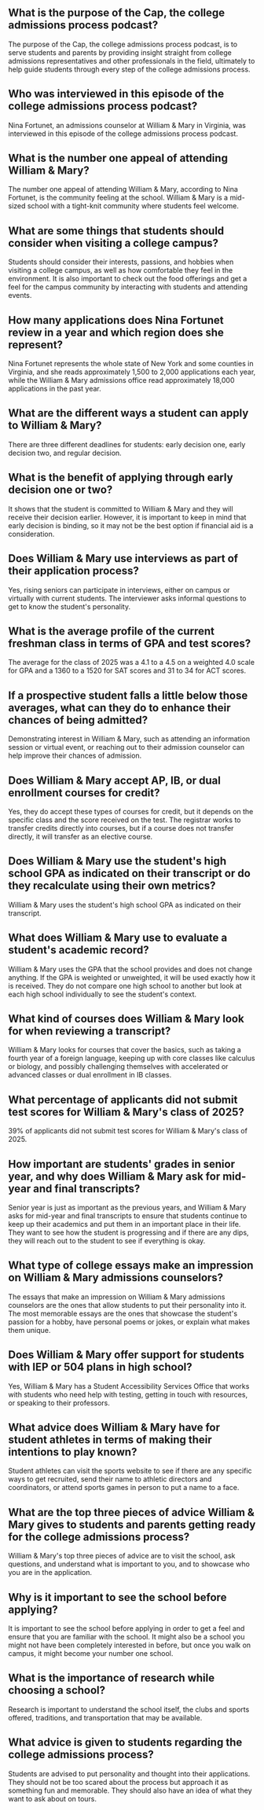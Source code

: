 ## What is the purpose of the Cap, the college admissions process podcast?
The purpose of the Cap, the college admissions process podcast, is to serve students and parents by providing insight straight from college admissions representatives and other professionals in the field, ultimately to help guide students through every step of the college admissions process.

## Who was interviewed in this episode of the college admissions process podcast?
Nina Fortunet, an admissions counselor at William & Mary in Virginia, was interviewed in this episode of the college admissions process podcast.

## What is the number one appeal of attending William & Mary?
The number one appeal of attending William & Mary, according to Nina Fortunet, is the community feeling at the school. William & Mary is a mid-sized school with a tight-knit community where students feel welcome.

## What are some things that students should consider when visiting a college campus?
Students should consider their interests, passions, and hobbies when visiting a college campus, as well as how comfortable they feel in the environment. It is also important to check out the food offerings and get a feel for the campus community by interacting with students and attending events.

## How many applications does Nina Fortunet review in a year and which region does she represent?
Nina Fortunet represents the whole state of New York and some counties in Virginia, and she reads approximately 1,500 to 2,000 applications each year, while the William & Mary admissions office read approximately 18,000 applications in the past year.

## What are the different ways a student can apply to William & Mary?
There are three different deadlines for students: early decision one, early decision two, and regular decision.

## What is the benefit of applying through early decision one or two?
It shows that the student is committed to William & Mary and they will receive their decision earlier. However, it is important to keep in mind that early decision is binding, so it may not be the best option if financial aid is a consideration.

## Does William & Mary use interviews as part of their application process?
Yes, rising seniors can participate in interviews, either on campus or virtually with current students. The interviewer asks informal questions to get to know the student's personality.

## What is the average profile of the current freshman class in terms of GPA and test scores?
The average for the class of 2025 was a 4.1 to a 4.5 on a weighted 4.0 scale for GPA and a 1360 to a 1520 for SAT scores and 31 to 34 for ACT scores.

## If a prospective student falls a little below those averages, what can they do to enhance their chances of being admitted?
Demonstrating interest in William & Mary, such as attending an information session or virtual event, or reaching out to their admission counselor can help improve their chances of admission.

## Does William & Mary accept AP, IB, or dual enrollment courses for credit?
Yes, they do accept these types of courses for credit, but it depends on the specific class and the score received on the test. The registrar works to transfer credits directly into courses, but if a course does not transfer directly, it will transfer as an elective course.

## Does William & Mary use the student's high school GPA as indicated on their transcript or do they recalculate using their own metrics?
William & Mary uses the student's high school GPA as indicated on their transcript.

## What does William & Mary use to evaluate a student's academic record?
William & Mary uses the GPA that the school provides and does not change anything. If the GPA is weighted or unweighted, it will be used exactly how it is received. They do not compare one high school to another but look at each high school individually to see the student's context. 

## What kind of courses does William & Mary look for when reviewing a transcript?
William & Mary looks for courses that cover the basics, such as taking a fourth year of a foreign language, keeping up with core classes like calculus or biology, and possibly challenging themselves with accelerated or advanced classes or dual enrollment in IB classes.

## What percentage of applicants did not submit test scores for William & Mary's class of 2025?
39% of applicants did not submit test scores for William & Mary's class of 2025. 

## How important are students' grades in senior year, and why does William & Mary ask for mid-year and final transcripts?
Senior year is just as important as the previous years, and William & Mary asks for mid-year and final transcripts to ensure that students continue to keep up their academics and put them in an important place in their life. They want to see how the student is progressing and if there are any dips, they will reach out to the student to see if everything is okay.

## What type of college essays make an impression on William & Mary admissions counselors?
The essays that make an impression on William & Mary admissions counselors are the ones that allow students to put their personality into it. The most memorable essays are the ones that showcase the student's passion for a hobby, have personal poems or jokes, or explain what makes them unique.

## Does William & Mary offer support for students with IEP or 504 plans in high school?
Yes, William & Mary has a Student Accessibility Services Office that works with students who need help with testing, getting in touch with resources, or speaking to their professors. 

## What advice does William & Mary have for student athletes in terms of making their intentions to play known?
Student athletes can visit the sports website to see if there are any specific ways to get recruited, send their name to athletic directors and coordinators, or attend sports games in person to put a name to a face.

## What are the top three pieces of advice William & Mary gives to students and parents getting ready for the college admissions process?
William & Mary's top three pieces of advice are to visit the school, ask questions, and understand what is important to you, and to showcase who you are in the application.

## Why is it important to see the school before applying?
It is important to see the school before applying in order to get a feel and ensure that you are familiar with the school. It might also be a school you might not have been completely interested in before, but once you walk on campus, it might become your number one school.

## What is the importance of research while choosing a school?
Research is important to understand the school itself, the clubs and sports offered, traditions, and transportation that may be available.

## What advice is given to students regarding the college admissions process?
Students are advised to put personality and thought into their applications. They should not be too scared about the process but approach it as something fun and memorable. They should also have an idea of what they want to ask about on tours.

